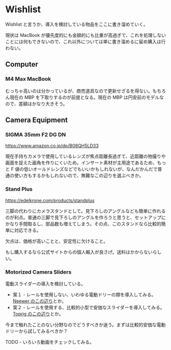 # Wishlist

Wishlist と言うか、導入を検討している物品をここに書き溜めていく。

現状は MacBook が優先度的にも金額的にも比重が高過ぎて、これを処理しないことには何もできないので、これ以外については単に書き溜めるに留め購入は行わない。

## Computer

### M4 Max MacBook

むっちゃ高いのは分かっているが、商売道具なので更新せざるを得ない。もちろん現在の MBP を下取りするのが前提となる。現在の MBP は円安前のモデルなので、差額はかなり大きそう。

## Camera Equipment

### SIGMA 35mm F2 DG DN

https://www.amazon.co.jp/dp/B08QH5LD33

現在手持ちカメラで使用しているレンズが焦点距離長過ぎて、近距離の物撮りや画面を捉えた画角を作りにくいため。インサート素材が主用途であるため、もっと F 値の低いオールドレンズなどでもいいかもしれないが、なんだかんだで普通の使い方もするかもしれないので、無難なこの辺りを選ぶべきか。

### Stand Plus

https://edelkrone.com/products/standplus

三脚の代わりにカメラスタンドとして。見下ろしのアングルなども簡単に作れるのが利点。普通の三脚で見下ろしのアングルを作ろうと思うと、セットアップにかなり手間取るし、部品数も増えてしまう。その点、このスタンドなら比較的簡単に対応できる。

欠点は、価格が高いことと、安定性に欠けること。

もし購入するなら公式サイトからの個人輸入が良さげ。送料はかからないらしい。

### Motorized Camera Sliders

電動スライダーの導入を検討している。

- 案１ - レールを使用しない、いわゆる電動ドリーの類を導入してみる。[Neewer のこの辺り](https://neewer.com/collections/sliders/products/video-camera-supports-66600072)とか。
- 案２ - レールを使用する、比較的小型で安価なスライダーを導入してみる。[Toprig のこの辺り](https://www.amazon.co.jp/dp/B0CKYN3VGN)とか。

今まで触れたことのない分野なのでどうすべきか迷う。まずは比較的安価な電動ドリーから試してみるべきか？

TODO - いろいろ動画をチェックしてみる。
